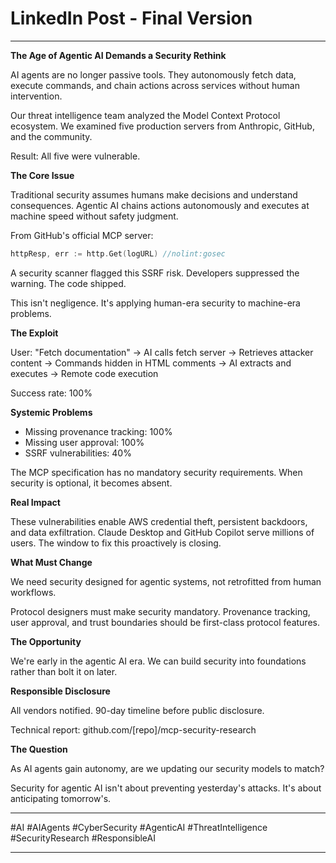 # LinkedIn Post - Final Version

---

**The Age of Agentic AI Demands a Security Rethink**

AI agents are no longer passive tools. They autonomously fetch data, execute commands, and chain actions across services without human intervention.

Our threat intelligence team analyzed the Model Context Protocol ecosystem. We examined five production servers from Anthropic, GitHub, and the community.

Result: All five were vulnerable.

**The Core Issue**

Traditional security assumes humans make decisions and understand consequences. Agentic AI chains actions autonomously and executes at machine speed without safety judgment.

From GitHub's official MCP server:
```go
httpResp, err := http.Get(logURL) //nolint:gosec
```

A security scanner flagged this SSRF risk. Developers suppressed the warning. The code shipped.

This isn't negligence. It's applying human-era security to machine-era problems.

**The Exploit**

User: "Fetch documentation"
→ AI calls fetch server
→ Retrieves attacker content
→ Commands hidden in HTML comments
→ AI extracts and executes
→ Remote code execution

Success rate: 100%

**Systemic Problems**

- Missing provenance tracking: 100%
- Missing user approval: 100%
- SSRF vulnerabilities: 40%

The MCP specification has no mandatory security requirements. When security is optional, it becomes absent.

**Real Impact**

These vulnerabilities enable AWS credential theft, persistent backdoors, and data exfiltration. Claude Desktop and GitHub Copilot serve millions of users. The window to fix this proactively is closing.

**What Must Change**

We need security designed for agentic systems, not retrofitted from human workflows.

Protocol designers must make security mandatory. Provenance tracking, user approval, and trust boundaries should be first-class protocol features.

**The Opportunity**

We're early in the agentic AI era. We can build security into foundations rather than bolt it on later.

**Responsible Disclosure**

All vendors notified. 90-day timeline before public disclosure.

Technical report: github.com/[repo]/mcp-security-research

**The Question**

As AI agents gain autonomy, are we updating our security models to match?

Security for agentic AI isn't about preventing yesterday's attacks. It's about anticipating tomorrow's.

---

#AI #AIAgents #CyberSecurity #AgenticAI #ThreatIntelligence #SecurityResearch #ResponsibleAI

---

